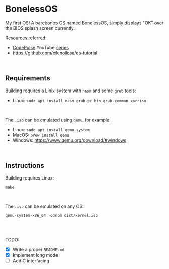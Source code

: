 # BonelessOS
My first OS! A barebones OS named BonelessOS, simply displays "OK" over the BIOS splash screen currently.  

Resources referred:
- [CodePulse](https://www.youtube.com/channel/UCUVahoidFA7F3Asfvamrm7w) YouTube [series](https://www.youtube.com/watch?v=FkrpUaGThTQ)
- https://github.com/cfenollosa/os-tutorial
<br>

## Requirements
Building requires a Linix system with `nasm` and some `grub` tools:  
- Linux: `sudo apt install nasm grub-pc-bin grub-common xorriso`
<br>

The `.iso` can be emulated using `qemu`, for example.  
- Linux: `sudo apt install qemu-system`  
- MacOS: `brew install qemu`  
- Windows: https://www.qemu.org/download/#windows
<br>

## Instructions  
Building requires Linux:
```
make
```
<br>

The `.iso` can be emulated on any OS:
```
qemu-system-x86_64 -cdrom dist/kernel.iso
```
<br>
<br>
  
TODO:
- [x] Write a proper `README.md`
- [x] Implement long mode
- [ ] Add C interfacing

